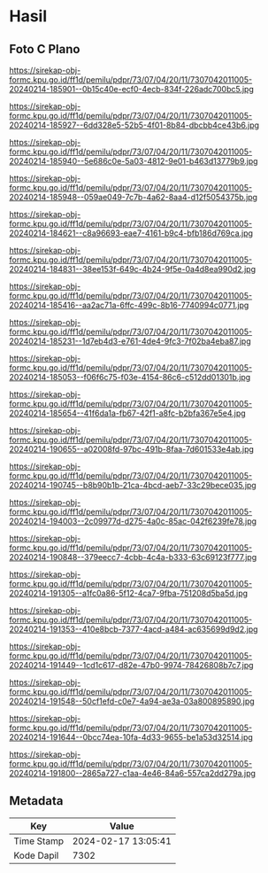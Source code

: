 # Hasil

## Foto C Plano

https://sirekap-obj-formc.kpu.go.id/ff1d/pemilu/pdpr/73/07/04/20/11/7307042011005-20240214-185901--0b15c40e-ecf0-4ecb-834f-226adc700bc5.jpg

https://sirekap-obj-formc.kpu.go.id/ff1d/pemilu/pdpr/73/07/04/20/11/7307042011005-20240214-185927--6dd328e5-52b5-4f01-8b84-dbcbb4ce43b6.jpg

https://sirekap-obj-formc.kpu.go.id/ff1d/pemilu/pdpr/73/07/04/20/11/7307042011005-20240214-185940--5e686c0e-5a03-4812-9e01-b463d13779b9.jpg

https://sirekap-obj-formc.kpu.go.id/ff1d/pemilu/pdpr/73/07/04/20/11/7307042011005-20240214-185948--059ae049-7c7b-4a62-8aa4-d12f5054375b.jpg

https://sirekap-obj-formc.kpu.go.id/ff1d/pemilu/pdpr/73/07/04/20/11/7307042011005-20240214-184621--c8a96693-eae7-4161-b9c4-bfb186d769ca.jpg

https://sirekap-obj-formc.kpu.go.id/ff1d/pemilu/pdpr/73/07/04/20/11/7307042011005-20240214-184831--38ee153f-649c-4b24-9f5e-0a4d8ea990d2.jpg

https://sirekap-obj-formc.kpu.go.id/ff1d/pemilu/pdpr/73/07/04/20/11/7307042011005-20240214-185416--aa2ac71a-6ffc-499c-8b16-7740994c0771.jpg

https://sirekap-obj-formc.kpu.go.id/ff1d/pemilu/pdpr/73/07/04/20/11/7307042011005-20240214-185231--1d7eb4d3-e761-4de4-9fc3-7f02ba4eba87.jpg

https://sirekap-obj-formc.kpu.go.id/ff1d/pemilu/pdpr/73/07/04/20/11/7307042011005-20240214-185053--f06f6c75-f03e-4154-86c6-c512dd01301b.jpg

https://sirekap-obj-formc.kpu.go.id/ff1d/pemilu/pdpr/73/07/04/20/11/7307042011005-20240214-185654--41f6da1a-fb67-42f1-a8fc-b2bfa367e5e4.jpg

https://sirekap-obj-formc.kpu.go.id/ff1d/pemilu/pdpr/73/07/04/20/11/7307042011005-20240214-190655--a02008fd-97bc-491b-8faa-7d601533e4ab.jpg

https://sirekap-obj-formc.kpu.go.id/ff1d/pemilu/pdpr/73/07/04/20/11/7307042011005-20240214-190745--b8b90b1b-21ca-4bcd-aeb7-33c29bece035.jpg

https://sirekap-obj-formc.kpu.go.id/ff1d/pemilu/pdpr/73/07/04/20/11/7307042011005-20240214-194003--2c09977d-d275-4a0c-85ac-042f6239fe78.jpg

https://sirekap-obj-formc.kpu.go.id/ff1d/pemilu/pdpr/73/07/04/20/11/7307042011005-20240214-190848--379eecc7-4cbb-4c4a-b333-63c69123f777.jpg

https://sirekap-obj-formc.kpu.go.id/ff1d/pemilu/pdpr/73/07/04/20/11/7307042011005-20240214-191305--a1fc0a86-5f12-4ca7-9fba-751208d5ba5d.jpg

https://sirekap-obj-formc.kpu.go.id/ff1d/pemilu/pdpr/73/07/04/20/11/7307042011005-20240214-191353--410e8bcb-7377-4acd-a484-ac635699d9d2.jpg

https://sirekap-obj-formc.kpu.go.id/ff1d/pemilu/pdpr/73/07/04/20/11/7307042011005-20240214-191449--1cd1c617-d82e-47b0-9974-78426808b7c7.jpg

https://sirekap-obj-formc.kpu.go.id/ff1d/pemilu/pdpr/73/07/04/20/11/7307042011005-20240214-191548--50cf1efd-c0e7-4a94-ae3a-03a800895890.jpg

https://sirekap-obj-formc.kpu.go.id/ff1d/pemilu/pdpr/73/07/04/20/11/7307042011005-20240214-191644--0bcc74ea-10fa-4d33-9655-be1a53d32514.jpg

https://sirekap-obj-formc.kpu.go.id/ff1d/pemilu/pdpr/73/07/04/20/11/7307042011005-20240214-191800--2865a727-c1aa-4e46-84a6-557ca2dd279a.jpg


## Metadata

| Key        | Value               |
| ---------- | ------------------- |
| Time Stamp | 2024-02-17 13:05:41 |
| Kode Dapil | 7302                |



